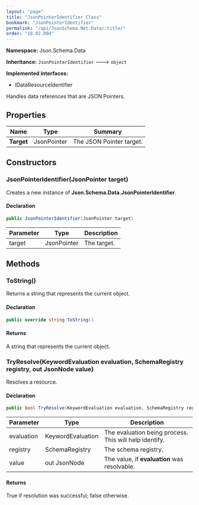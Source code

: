 ```yaml
---
layout: "page"
title: "JsonPointerIdentifier Class"
bookmark: "JsonPointerIdentifier"
permalink: "/api/JsonSchema.Net.Data/:title/"
order: "10.02.004"
---
```

**Namespace:** Json.Schema.Data

**Inheritance:**
`JsonPointerIdentifier`
 🡒 
`object`

**Implemented interfaces:**

- IDataResourceIdentifier

Handles data references that are JSON Pointers.

## Properties

| Name | Type | Summary |
|---|---|---|
| **Target** | JsonPointer | The JSON Pointer target. |

## Constructors

### JsonPointerIdentifier(JsonPointer target)

Creates a new instance of **Json.Schema.Data.JsonPointerIdentifier**.

#### Declaration

```c#
public JsonPointerIdentifier(JsonPointer target)
```

| Parameter | Type | Description |
|---|---|---|
| target | JsonPointer | The target. |


## Methods

### ToString()

Returns a string that represents the current object.

#### Declaration

```c#
public override string ToString()
```


#### Returns

A string that represents the current object.

### TryResolve(KeywordEvaluation evaluation, SchemaRegistry registry, out JsonNode value)

Resolves a resource.

#### Declaration

```c#
public bool TryResolve(KeywordEvaluation evaluation, SchemaRegistry registry, out JsonNode value)
```

| Parameter | Type | Description |
|---|---|---|
| evaluation | KeywordEvaluation | The evaluation being process.  This will help identify. |
| registry | SchemaRegistry | The schema registry. |
| value | out JsonNode | The value, if **evaluation** was resolvable. |


#### Returns

True if resolution was successful; false otherwise.

